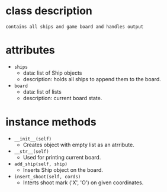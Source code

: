 # class description
    contains all ships and game board and handles output


# attributes
- `ships`
    - data: list of Ship objects
    - description: holds all ships to append them to the board.
- `board`
    - data: list of lists
    - description: current board state.


# instance methods
- `__init__(self)`
    - Creates object with empty list as an atrribute.
- `__str__(self)`
    - Used for printing current board.
- `add_ship(self, ship)`
    - Inserts Ship object on the board.
- `insert_shoot(self, cords)`
    - Interts shoot mark ('X', 'O') on given coordinates.
